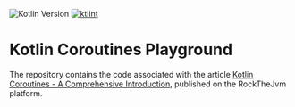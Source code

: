 ![Kotlin Version](https://img.shields.io/badge/Kotlin-1.9.0-blue?style=flat&logo=kotlin)
<a href="https://pinterest.github.io/ktlint/"><img src="https://img.shields.io/badge/code%20style-%E2%9D%A4-FF4081.svg" alt="ktlint"></a>

# Kotlin Coroutines Playground

The repository contains the code associated with the article [Kotlin Coroutines - A Comprehensive Introduction](https://blog.rockthejvm.com/kotlin-coroutines-101/), published on the RockTheJvm platform.
